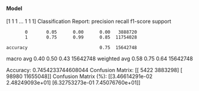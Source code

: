 #### Model
[1 1 1 ... 1 1 1]
Classification Report:
              precision    recall  f1-score   support

           0       0.05      0.00      0.00   3888720
           1       0.75      0.99      0.85  11754028

    accuracy                           0.75  15642748
   macro avg       0.40      0.50      0.43  15642748
weighted avg       0.58      0.75      0.64  15642748

Accuracy: 0.7454233744608044
Confusion Matrix:
[[    5422  3883298]
 [   98980 11655048]]
Confusion Matrix (%):
[[3.46614291e-02 2.48249093e+01]
 [6.32753273e-01 7.45076760e+01]]
